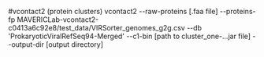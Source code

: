 #vcontact2 (protein clusters)
vcontact2 --raw-proteins [.faa file] --proteins-fp MAVERICLab-vcontact2-c0413a6c92e8/test_data/VIRSorter_genomes_g2g.csv --db 'ProkaryoticViralRefSeq94-Merged' --c1-bin [path to cluster_one-...jar file] --output-dir [output directory]


